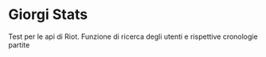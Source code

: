 <h1>Giorgi Stats</h1>
<p>Test per le api di Riot. Funzione di ricerca degli utenti e rispettive cronologie partite</p>

